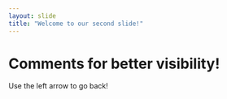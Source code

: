```yaml
---
layout: slide
title: "Welcome to our second slide!"
---
```

# Comments for better visibility!
Use the left arrow to go back!
